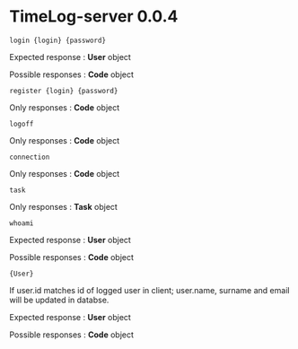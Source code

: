 # TimeLog-server 0.0.4

``` login {login} {password} ```

Expected response : __User__ object

Possible responses : __Code__ object

``` register {login} {password} ```

Only responses : __Code__ object

``` logoff ```

Only responses : __Code__ object

``` connection ```

Only responses : __Code__ object

``` task ```

Only responses : __Task__ object

``` whoami ```

Expected response : __User__ object

Possible responses : __Code__ object

``` {User} ```

If user.id matches id of logged user in client; user.name, surname and email will be updated in databse.

Expected response : __User__ object

Possible responses : __Code__ object